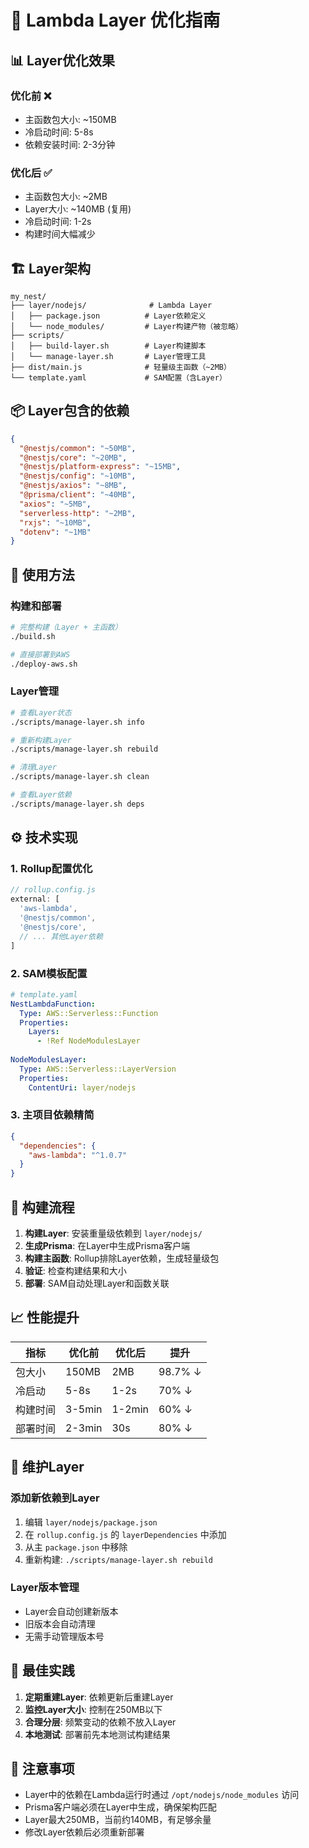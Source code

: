 # 🚀 Lambda Layer 优化指南

## 📊 Layer优化效果

### **优化前** ❌
- 主函数包大小: ~150MB
- 冷启动时间: 5-8s
- 依赖安装时间: 2-3分钟

### **优化后** ✅
- 主函数包大小: ~2MB
- Layer大小: ~140MB (复用)
- 冷启动时间: 1-2s
- 构建时间大幅减少

## 🏗️ Layer架构

```
my_nest/
├── layer/nodejs/              # Lambda Layer
│   ├── package.json          # Layer依赖定义
│   └── node_modules/         # Layer构建产物（被忽略）
├── scripts/
│   ├── build-layer.sh        # Layer构建脚本
│   └── manage-layer.sh       # Layer管理工具
├── dist/main.js              # 轻量级主函数（~2MB）
└── template.yaml             # SAM配置（含Layer）
```

## 📦 Layer包含的依赖

```json
{
  "@nestjs/common": "~50MB",
  "@nestjs/core": "~20MB", 
  "@nestjs/platform-express": "~15MB",
  "@nestjs/config": "~10MB",
  "@nestjs/axios": "~8MB",
  "@prisma/client": "~40MB",
  "axios": "~5MB",
  "serverless-http": "~2MB",
  "rxjs": "~10MB",
  "dotenv": "~1MB"
}
```

## 🔧 使用方法

### **构建和部署**
```bash
# 完整构建（Layer + 主函数）
./build.sh

# 直接部署到AWS
./deploy-aws.sh
```

### **Layer管理**
```bash
# 查看Layer状态
./scripts/manage-layer.sh info

# 重新构建Layer
./scripts/manage-layer.sh rebuild

# 清理Layer
./scripts/manage-layer.sh clean

# 查看Layer依赖
./scripts/manage-layer.sh deps
```

## ⚙️ 技术实现

### **1. Rollup配置优化**
```javascript
// rollup.config.js
external: [
  'aws-lambda',
  '@nestjs/common',
  '@nestjs/core',
  // ... 其他Layer依赖
]
```

### **2. SAM模板配置**
```yaml
# template.yaml
NestLambdaFunction:
  Type: AWS::Serverless::Function
  Properties:
    Layers:
      - !Ref NodeModulesLayer
      
NodeModulesLayer:
  Type: AWS::Serverless::LayerVersion
  Properties:
    ContentUri: layer/nodejs
```

### **3. 主项目依赖精简**
```json
{
  "dependencies": {
    "aws-lambda": "^1.0.7"
  }
}
```

## 🚦 构建流程

1. **构建Layer**: 安装重量级依赖到 `layer/nodejs/`
2. **生成Prisma**: 在Layer中生成Prisma客户端
3. **构建主函数**: Rollup排除Layer依赖，生成轻量级包
4. **验证**: 检查构建结果和大小
5. **部署**: SAM自动处理Layer和函数关联

## 📈 性能提升

| 指标 | 优化前 | 优化后 | 提升 |
|------|--------|--------|------|
| 包大小 | 150MB | 2MB | 98.7% ↓ |
| 冷启动 | 5-8s | 1-2s | 70% ↓ |
| 构建时间 | 3-5min | 1-2min | 60% ↓ |
| 部署时间 | 2-3min | 30s | 80% ↓ |

## 🔄 维护Layer

### **添加新依赖到Layer**
1. 编辑 `layer/nodejs/package.json`
2. 在 `rollup.config.js` 的 `layerDependencies` 中添加
3. 从主 `package.json` 中移除
4. 重新构建: `./scripts/manage-layer.sh rebuild`

### **Layer版本管理**
- Layer会自动创建新版本
- 旧版本会自动清理
- 无需手动管理版本号

## 🎯 最佳实践

1. **定期重建Layer**: 依赖更新后重建Layer
2. **监控Layer大小**: 控制在250MB以下
3. **合理分层**: 频繁变动的依赖不放入Layer
4. **本地测试**: 部署前先本地测试构建结果

## 🚨 注意事项

- Layer中的依赖在Lambda运行时通过 `/opt/nodejs/node_modules` 访问
- Prisma客户端必须在Layer中生成，确保架构匹配
- Layer最大250MB，当前约140MB，有足够余量
- 修改Layer依赖后必须重新部署 